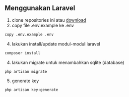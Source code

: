 ## Menggunakan Laravel
1. clone repositories ini atau [download](https://github.com/arthawebid/laraproject-kelas-J/archive/refs/heads/main.zip) 
2. copy file .env.example ke .env
```bash
copy .env.example .env
```
4. lakukan install/update modul-modul laravel
```bash
composer install
```
4. lakukan migrate untuk menambahkan sqlite (database)
```bash
php artisan migrate
```
5. generate key
```bash
php artisan key:generate
```



